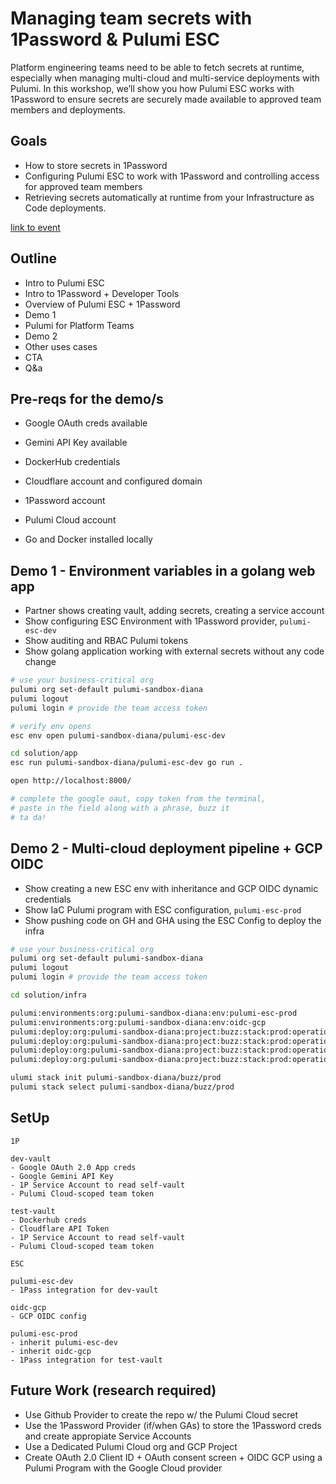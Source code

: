 # Managing team secrets with 1Password & Pulumi ESC

Platform engineering teams need to be able to fetch secrets at runtime, especially when managing multi-cloud and multi-service deployments with Pulumi. In this workshop, we’ll show you how Pulumi ESC works with 1Password to ensure secrets are securely made available to approved team members and deployments.

## Goals

- How to store secrets in 1Password
- Configuring Pulumi ESC to work with 1Password and controlling access for approved team members
- Retrieving secrets automatically at runtime from your Infrastructure as Code deployments.

[link to event](https://www.pulumi.com/resources/managing-team-secrets-1password-pulumi-esc/) 

## Outline

- Intro to Pulumi ESC
- Intro to 1Password + Developer Tools
- Overview of Pulumi ESC + 1Password
- Demo 1
- Pulumi for Platform Teams
- Demo 2
- Other uses cases
- CTA
- Q&a

## Pre-reqs for the demo/s

- Google OAuth creds available
- Gemini API Key available
- DockerHub credentials
- Cloudflare account and configured domain
- 1Password account
- Pulumi Cloud account

- Go and Docker installed locally

## Demo 1 - Environment variables in a golang web app

- Partner shows creating vault, adding secrets, creating a service account
- Show configuring ESC Environment with 1Password provider, `pulumi-esc-dev`
- Show auditing and RBAC Pulumi tokens
- Show golang application working with external secrets without any code change

```bash
# use your business-critical org
pulumi org set-default pulumi-sandbox-diana 
pulumi logout
pulumi login # provide the team access token

# verify env opens
esc env open pulumi-sandbox-diana/pulumi-esc-dev

cd solution/app
esc run pulumi-sandbox-diana/pulumi-esc-dev go run .

open http://localhost:8000/

# complete the google oaut, copy token from the terminal, 
# paste in the field along with a phrase, buzz it
# ta da!
```

## Demo 2 - Multi-cloud deployment pipeline + GCP OIDC

- Show creating a new ESC env with inheritance and GCP OIDC dynamic credentials
- Show IaC Pulumi program with ESC configuration, `pulumi-esc-prod`
- Show pushing code on GH and GHA using the ESC Config to deploy the infra

```bash
# use your business-critical org
pulumi org set-default pulumi-sandbox-diana 
pulumi logout
pulumi login # provide the team access token

cd solution/infra

pulumi:environments:org:pulumi-sandbox-diana:env:pulumi-esc-prod
pulumi:environments:org:pulumi-sandbox-diana:env:oidc-gcp
pulumi:deploy:org:pulumi-sandbox-diana:project:buzz:stack:prod:operation:preview:scope:write
pulumi:deploy:org:pulumi-sandbox-diana:project:buzz:stack:prod:operation:update:scope:write
pulumi:deploy:org:pulumi-sandbox-diana:project:buzz:stack:prod:operation:refresh:scope:write
pulumi:deploy:org:pulumi-sandbox-diana:project:buzz:stack:prod:operation:destroy:scope:write

ulumi stack init pulumi-sandbox-diana/buzz/prod
pulumi stack select pulumi-sandbox-diana/buzz/prod

```

## SetUp

```
1P

dev-vault
- Google OAuth 2.0 App creds
- Google Gemini API Key
- 1P Service Account to read self-vault
- Pulumi Cloud-scoped team token

test-vault
- Dockerhub creds
- Cloudflare API Token
- 1P Service Account to read self-vault
- Pulumi Cloud-scoped team token

ESC

pulumi-esc-dev
- 1Pass integration for dev-vault

oidc-gcp
- GCP OIDC config

pulumi-esc-prod
- inherit pulumi-esc-dev
- inherit oidc-gcp
- 1Pass integration for test-vault

```

## Future Work (research required)

- Use Github Provider to create the repo w/ the Pulumi Cloud secret
- Use the 1Password Provider (if/when GAs) to store the 1Password creds and create appropiate Service Accounts
- Use a Dedicated Pulumi Cloud org and GCP Project 
- Create OAuth 2.0 Client ID + OAuth consent screen + OIDC GCP using a Pulumi Program with the Google Cloud provider